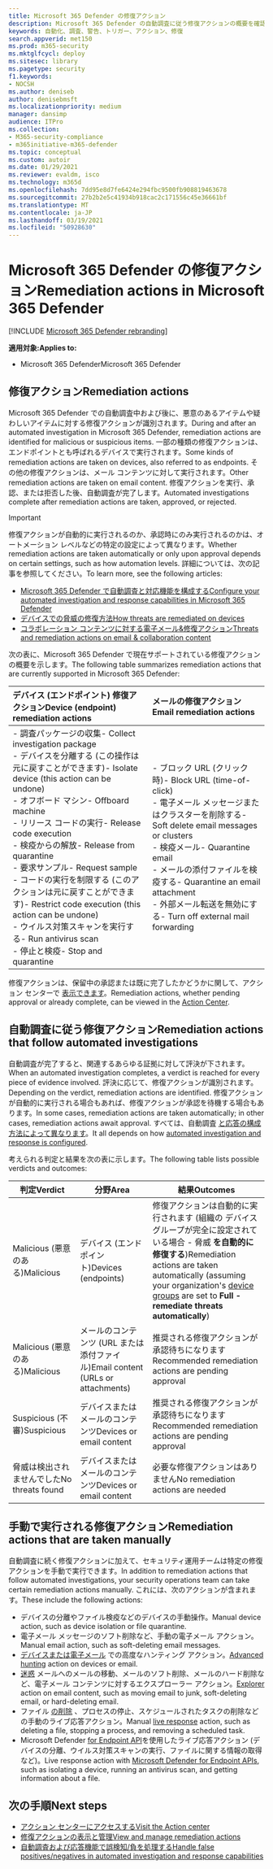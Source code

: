 ```yaml
---
title: Microsoft 365 Defender の修復アクション
description: Microsoft 365 Defender の自動調査に従う修復アクションの概要を確認する
keywords: 自動化、調査、警告、トリガー、アクション、修復
search.appverid: met150
ms.prod: m365-security
ms.mktglfcycl: deploy
ms.sitesec: library
ms.pagetype: security
f1.keywords:
- NOCSH
ms.author: deniseb
author: denisebmsft
ms.localizationpriority: medium
manager: dansimp
audience: ITPro
ms.collection:
- M365-security-compliance
- m365initiative-m365-defender
ms.topic: conceptual
ms.custom: autoir
ms.date: 01/29/2021
ms.reviewer: evaldm, isco
ms.technology: m365d
ms.openlocfilehash: 7dd95e8d7fe6424e294fbc9500fb908819463678
ms.sourcegitcommit: 27b2b2e5c41934b918cac2c171556c45e36661bf
ms.translationtype: MT
ms.contentlocale: ja-JP
ms.lasthandoff: 03/19/2021
ms.locfileid: "50928630"
---
```

# <a name="remediation-actions-in-microsoft-365-defender"></a><span data-ttu-id="b2aad-104">Microsoft 365 Defender の修復アクション</span><span class="sxs-lookup"><span data-stu-id="b2aad-104">Remediation actions in Microsoft 365 Defender</span></span>

[!INCLUDE [Microsoft 365 Defender rebranding](../includes/microsoft-defender.md)]


<span data-ttu-id="b2aad-105">**適用対象:**</span><span class="sxs-lookup"><span data-stu-id="b2aad-105">**Applies to:**</span></span>
- <span data-ttu-id="b2aad-106">Microsoft 365 Defender</span><span class="sxs-lookup"><span data-stu-id="b2aad-106">Microsoft 365 Defender</span></span>

## <a name="remediation-actions"></a><span data-ttu-id="b2aad-107">修復アクション</span><span class="sxs-lookup"><span data-stu-id="b2aad-107">Remediation actions</span></span>

<span data-ttu-id="b2aad-108">Microsoft 365 Defender での自動調査中および後に、悪意のあるアイテムや疑わしいアイテムに対する修復アクションが識別されます。</span><span class="sxs-lookup"><span data-stu-id="b2aad-108">During and after an automated investigation in Microsoft 365 Defender, remediation actions are identified for malicious or suspicious items.</span></span> <span data-ttu-id="b2aad-109">一部の種類の修復アクションは、エンドポイントとも呼ばれるデバイスで実行されます。</span><span class="sxs-lookup"><span data-stu-id="b2aad-109">Some kinds of remediation actions are taken on devices, also referred to as endpoints.</span></span> <span data-ttu-id="b2aad-110">その他の修復アクションは、メール コンテンツに対して実行されます。</span><span class="sxs-lookup"><span data-stu-id="b2aad-110">Other remediation actions are taken on email content.</span></span> <span data-ttu-id="b2aad-111">修復アクションを実行、承認、または拒否した後、自動調査が完了します。</span><span class="sxs-lookup"><span data-stu-id="b2aad-111">Automated investigations complete after remediation actions are taken, approved, or rejected.</span></span>

> [!IMPORTANT]
> <span data-ttu-id="b2aad-112">修復アクションが自動的に実行されるのか、承認時にのみ実行されるのかは、オートメーション レベルなどの特定の設定によって異なります。</span><span class="sxs-lookup"><span data-stu-id="b2aad-112">Whether remediation actions are taken automatically or only upon approval depends on certain settings, such as how automation levels.</span></span> <span data-ttu-id="b2aad-113">詳細については、次の記事を参照してください。</span><span class="sxs-lookup"><span data-stu-id="b2aad-113">To learn more, see the following articles:</span></span>
> - [<span data-ttu-id="b2aad-114">Microsoft 365 Defender で自動調査と対応機能を構成する</span><span class="sxs-lookup"><span data-stu-id="b2aad-114">Configure your automated investigation and response capabilities in Microsoft 365 Defender</span></span>](mtp-configure-auto-investigation-response.md)
> - [<span data-ttu-id="b2aad-115">デバイスでの脅威の修復方法</span><span class="sxs-lookup"><span data-stu-id="b2aad-115">How threats are remediated on devices</span></span>](/windows/security/threat-protection/microsoft-defender-atp/automated-investigations)
> - [<span data-ttu-id="b2aad-116">コラボレーション コンテンツに対する電子メール&修復アクション</span><span class="sxs-lookup"><span data-stu-id="b2aad-116">Threats and remediation actions on email & collaboration content</span></span>](../office-365-security/air-remediation-actions.md#threats-and-remediation-actions)

<span data-ttu-id="b2aad-117">次の表に、Microsoft 365 Defender で現在サポートされている修復アクションの概要を示します。</span><span class="sxs-lookup"><span data-stu-id="b2aad-117">The following table summarizes remediation actions that are currently supported in Microsoft 365 Defender:</span></span> 

|<span data-ttu-id="b2aad-118">デバイス (エンドポイント) 修復アクション</span><span class="sxs-lookup"><span data-stu-id="b2aad-118">Device (endpoint) remediation actions</span></span>  |<span data-ttu-id="b2aad-119">メールの修復アクション</span><span class="sxs-lookup"><span data-stu-id="b2aad-119">Email remediation actions</span></span>  |
|:---------|:---------|
|<span data-ttu-id="b2aad-120">- 調査パッケージの収集</span><span class="sxs-lookup"><span data-stu-id="b2aad-120">- Collect investigation package</span></span> <br/><span data-ttu-id="b2aad-121">- デバイスを分離する (この操作は元に戻すことができます)</span><span class="sxs-lookup"><span data-stu-id="b2aad-121">- Isolate device (this action can be undone)</span></span><br/><span data-ttu-id="b2aad-122">- オフボード マシン</span><span class="sxs-lookup"><span data-stu-id="b2aad-122">- Offboard machine</span></span> <br/><span data-ttu-id="b2aad-123">- リリース コードの実行</span><span class="sxs-lookup"><span data-stu-id="b2aad-123">- Release code execution</span></span> <br/><span data-ttu-id="b2aad-124">- 検疫からの解放</span><span class="sxs-lookup"><span data-stu-id="b2aad-124">- Release from quarantine</span></span> <br/><span data-ttu-id="b2aad-125">- 要求サンプル</span><span class="sxs-lookup"><span data-stu-id="b2aad-125">- Request sample</span></span> <br/><span data-ttu-id="b2aad-126">- コードの実行を制限する (このアクションは元に戻すことができます)</span><span class="sxs-lookup"><span data-stu-id="b2aad-126">- Restrict code execution (this action can be undone)</span></span> <br/><span data-ttu-id="b2aad-127">- ウイルス対策スキャンを実行する</span><span class="sxs-lookup"><span data-stu-id="b2aad-127">- Run antivirus scan</span></span> <br/><span data-ttu-id="b2aad-128">- 停止と検疫</span><span class="sxs-lookup"><span data-stu-id="b2aad-128">- Stop and quarantine</span></span>      |<span data-ttu-id="b2aad-129">- ブロック URL (クリック時)</span><span class="sxs-lookup"><span data-stu-id="b2aad-129">- Block URL (time-of-click)</span></span><br/><span data-ttu-id="b2aad-130">- 電子メール メッセージまたはクラスターを削除する</span><span class="sxs-lookup"><span data-stu-id="b2aad-130">- Soft delete email messages or clusters</span></span><br/><span data-ttu-id="b2aad-131">- 検疫メール</span><span class="sxs-lookup"><span data-stu-id="b2aad-131">- Quarantine email</span></span><br/><span data-ttu-id="b2aad-132">- メールの添付ファイルを検疫する</span><span class="sxs-lookup"><span data-stu-id="b2aad-132">- Quarantine an email attachment</span></span><br/><span data-ttu-id="b2aad-133">- 外部メール転送を無効にする</span><span class="sxs-lookup"><span data-stu-id="b2aad-133">- Turn off external mail forwarding</span></span>          |

<span data-ttu-id="b2aad-134">修復アクションは、保留中の承認または既に完了したかどうかに関して、アクション センターで [表示できます](./mtp-action-center.md)。</span><span class="sxs-lookup"><span data-stu-id="b2aad-134">Remediation actions, whether pending approval or already complete, can be viewed in the [Action Center](./mtp-action-center.md).</span></span>

## <a name="remediation-actions-that-follow-automated-investigations"></a><span data-ttu-id="b2aad-135">自動調査に従う修復アクション</span><span class="sxs-lookup"><span data-stu-id="b2aad-135">Remediation actions that follow automated investigations</span></span>

<span data-ttu-id="b2aad-136">自動調査が完了すると、関連するあらゆる証拠に対して評決が下されます。</span><span class="sxs-lookup"><span data-stu-id="b2aad-136">When an automated investigation completes, a verdict is reached for every piece of evidence involved.</span></span> <span data-ttu-id="b2aad-137">評決に応じて、修復アクションが識別されます。</span><span class="sxs-lookup"><span data-stu-id="b2aad-137">Depending on the verdict, remediation actions are identified.</span></span> <span data-ttu-id="b2aad-138">修復アクションが自動的に実行される場合もあれば、修復アクションが承認を待機する場合もあります。</span><span class="sxs-lookup"><span data-stu-id="b2aad-138">In some cases, remediation actions are taken automatically; in other cases, remediation actions await approval.</span></span> <span data-ttu-id="b2aad-139">すべては、自動調査 [と応答の構成方法によって異なります](mtp-configure-auto-investigation-response.md)。</span><span class="sxs-lookup"><span data-stu-id="b2aad-139">It all depends on how [automated investigation and response is configured](mtp-configure-auto-investigation-response.md).</span></span>

<span data-ttu-id="b2aad-140">考えられる判定と結果を次の表に示します。</span><span class="sxs-lookup"><span data-stu-id="b2aad-140">The following table lists possible verdicts and outcomes:</span></span>

| <span data-ttu-id="b2aad-141">判定</span><span class="sxs-lookup"><span data-stu-id="b2aad-141">Verdict</span></span>    | <span data-ttu-id="b2aad-142">分野</span><span class="sxs-lookup"><span data-stu-id="b2aad-142">Area</span></span>    | <span data-ttu-id="b2aad-143">結果</span><span class="sxs-lookup"><span data-stu-id="b2aad-143">Outcomes</span></span>|
|------|------|------|
| <span data-ttu-id="b2aad-144">Malicious (悪意のある)</span><span class="sxs-lookup"><span data-stu-id="b2aad-144">Malicious</span></span>    | <span data-ttu-id="b2aad-145">デバイス (エンドポイント)</span><span class="sxs-lookup"><span data-stu-id="b2aad-145">Devices (endpoints)</span></span>    | <span data-ttu-id="b2aad-146">修復アクションは自動的に実行されます (組織の [](mtp-configure-auto-investigation-response.md#review-or-change-the-automation-level-for-device-groups)デバイス グループが完全に設定されている場合 - 脅威 **を自動的に修復する**)</span><span class="sxs-lookup"><span data-stu-id="b2aad-146">Remediation actions are taken automatically (assuming your organization's [device groups](mtp-configure-auto-investigation-response.md#review-or-change-the-automation-level-for-device-groups) are set to **Full - remediate threats automatically**)</span></span>|
| <span data-ttu-id="b2aad-147">Malicious (悪意のある)</span><span class="sxs-lookup"><span data-stu-id="b2aad-147">Malicious</span></span>    | <span data-ttu-id="b2aad-148">メールのコンテンツ (URL または添付ファイル)</span><span class="sxs-lookup"><span data-stu-id="b2aad-148">Email content (URLs or attachments)</span></span> | <span data-ttu-id="b2aad-149">推奨される修復アクションが承認待ちになります</span><span class="sxs-lookup"><span data-stu-id="b2aad-149">Recommended remediation actions are pending approval</span></span>|
| <span data-ttu-id="b2aad-150">Suspicious (不審)</span><span class="sxs-lookup"><span data-stu-id="b2aad-150">Suspicious</span></span>    | <span data-ttu-id="b2aad-151">デバイスまたはメールのコンテンツ</span><span class="sxs-lookup"><span data-stu-id="b2aad-151">Devices or email content</span></span> | <span data-ttu-id="b2aad-152">推奨される修復アクションが承認待ちになります</span><span class="sxs-lookup"><span data-stu-id="b2aad-152">Recommended remediation actions are pending approval</span></span>|
| <span data-ttu-id="b2aad-153">脅威は検出されませんでした</span><span class="sxs-lookup"><span data-stu-id="b2aad-153">No threats found</span></span>    | <span data-ttu-id="b2aad-154">デバイスまたはメールのコンテンツ</span><span class="sxs-lookup"><span data-stu-id="b2aad-154">Devices or email content</span></span>    | <span data-ttu-id="b2aad-155">必要な修復アクションはありません</span><span class="sxs-lookup"><span data-stu-id="b2aad-155">No remediation actions are needed</span></span>|


## <a name="remediation-actions-that-are-taken-manually"></a><span data-ttu-id="b2aad-156">手動で実行される修復アクション</span><span class="sxs-lookup"><span data-stu-id="b2aad-156">Remediation actions that are taken manually</span></span>

<span data-ttu-id="b2aad-157">自動調査に続く修復アクションに加えて、セキュリティ運用チームは特定の修復アクションを手動で実行できます。</span><span class="sxs-lookup"><span data-stu-id="b2aad-157">In addition to remediation actions that follow automated investigations, your security operations team can take certain remediation actions manually.</span></span> <span data-ttu-id="b2aad-158">これには、次のアクションが含まれます。</span><span class="sxs-lookup"><span data-stu-id="b2aad-158">These include the following actions:</span></span>

- <span data-ttu-id="b2aad-159">デバイスの分離やファイル検疫などのデバイスの手動操作。</span><span class="sxs-lookup"><span data-stu-id="b2aad-159">Manual device action, such as device isolation or file quarantine.</span></span>
- <span data-ttu-id="b2aad-160">電子メール メッセージのソフト削除など、手動の電子メール アクション。</span><span class="sxs-lookup"><span data-stu-id="b2aad-160">Manual email action, such as soft-deleting email messages.</span></span> 
- <span data-ttu-id="b2aad-161">[デバイスまたは電子メール](/windows/security/threat-protection/microsoft-defender-atp/advanced-hunting-overview) での高度なハンティング アクション。</span><span class="sxs-lookup"><span data-stu-id="b2aad-161">[Advanced hunting](/windows/security/threat-protection/microsoft-defender-atp/advanced-hunting-overview) action on devices or email.</span></span>
- <span data-ttu-id="b2aad-162">[迷惑](../office-365-security/threat-explorer.md) メールへのメールの移動、メールのソフト削除、メールのハード削除など、電子メール コンテンツに対するエクスプローラー アクション。</span><span class="sxs-lookup"><span data-stu-id="b2aad-162">[Explorer](../office-365-security/threat-explorer.md) action on email content, such as moving email to junk, soft-deleting email, or hard-deleting email.</span></span>
- <span data-ttu-id="b2aad-163">ファイル [の削除](/windows/security/threat-protection/microsoft-defender-atp/live-response) 、プロセスの停止、スケジュールされたタスクの削除などの手動のライブ応答アクション。</span><span class="sxs-lookup"><span data-stu-id="b2aad-163">Manual [live response](/windows/security/threat-protection/microsoft-defender-atp/live-response) action, such as deleting a file, stopping a process, and removing a scheduled task.</span></span>
- <span data-ttu-id="b2aad-164">Microsoft Defender [for Endpoint API](/windows/security/threat-protection/microsoft-defender-atp/management-apis#microsoft-defender-for-endpoint-apis)を使用したライブ応答アクション (デバイスの分離、ウイルス対策スキャンの実行、ファイルに関する情報の取得など)。</span><span class="sxs-lookup"><span data-stu-id="b2aad-164">Live response action with [Microsoft Defender for Endpoint APIs](/windows/security/threat-protection/microsoft-defender-atp/management-apis#microsoft-defender-for-endpoint-apis), such as isolating a device, running an antivirus scan, and getting information about a file.</span></span> 

## <a name="next-steps"></a><span data-ttu-id="b2aad-165">次の手順</span><span class="sxs-lookup"><span data-stu-id="b2aad-165">Next steps</span></span>

- [<span data-ttu-id="b2aad-166">アクション センターにアクセスする</span><span class="sxs-lookup"><span data-stu-id="b2aad-166">Visit the Action center</span></span>](./mtp-action-center.md)
- [<span data-ttu-id="b2aad-167">修復アクションの表示と管理</span><span class="sxs-lookup"><span data-stu-id="b2aad-167">View and manage remediation actions</span></span>](./mtp-autoir-actions.md)
- [<span data-ttu-id="b2aad-168">自動調査および応答機能で誤検知/負を処理する</span><span class="sxs-lookup"><span data-stu-id="b2aad-168">Handle false positives/negatives in automated investigation and response capabilities</span></span>](mtp-autoir-report-false-positives-negatives.md)